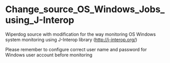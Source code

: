 Change_source_OS_Windows_Jobs_using_J-Interop
============================================

Wiperdog source with modification for the way monitoring OS Windows system monitoring using J-Interop library (http://j-interop.org/)


Please remember to configure correct user name and password for Windows user account before monitoring
